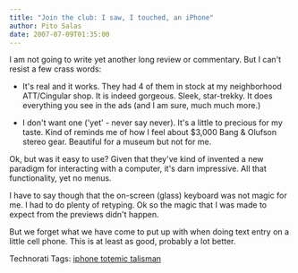```yaml
---
title: "Join the club: I saw, I touched, an iPhone"
author: Pito Salas
date: 2007-07-09T01:35:00
---
```




I am not going to write yet another long review or commentary. But I can't
resist a few crass words:

  * It's real and it works. They had 4 of them in stock at my neighborhood ATT/Cingular shop. It is indeed gorgeous. Sleek, star-trekky. It does everything you see in the ads (and I am sure, much much more.)

  * I don't want one ('yet' - never say never). It's a little to precious for my taste. Kind of reminds me of how I feel about $3,000 Bang & Olufson stereo gear. Beautiful for a museum but not for me.

Ok, but was it easy to use? Given that they've kind of invented a new paradigm
for interacting with a computer, it's darn impressive. All that functionality,
yet no menus.

I have to say though that the on-screen (glass) keyboard was not magic for me.
I had to do plenty of retyping. Ok so the magic that I was made to expect from
the previews didn't happen.

But we forget what we have come to put up with when doing text entry on a
little cell phone. This is at least as good, probably a lot better.

Technorati Tags: [iphone totemic
talisman](<http://technorati.com/tag/iphone%20totemic%20talisman>)


